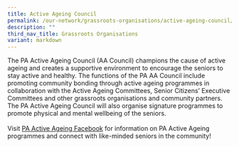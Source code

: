 ```yaml
---
title: Active Ageing Council
permalink: /our-network/grassroots-organisations/active-ageing-council/
description: ""
third_nav_title: Grassroots Organisations
variant: markdown
---
```

The PA Active Ageing Council (AA Council) champions the cause of active ageing and creates a supportive environment to encourage the seniors to stay active and healthy. The functions of the PA AA Council include promoting community bonding through active ageing programmes in collaboration with the Active Ageing Committees, Senior Citizens’ Executive Committees and other grassroots organisations and community partners. The PA Active Ageing Council will also organise signature programmes to promote physical and mental wellbeing of the seniors.<br><br>
Visit [PA Active Ageing Facebook](https://www.facebook.com/PAactiveageing/) for information on PA Active Ageing programmes and connect with like-minded seniors in the community!